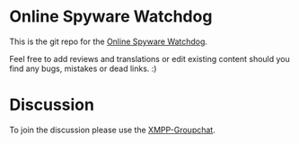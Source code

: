 # Online Spyware Watchdog
This is the git repo for the [Online Spyware Watchdog](https://spyware.neocities.org).

Feel free to add reviews and translations or edit existing content should you find any bugs, mistakes or dead links. :)

# Discussion

To join the discussion please use the [XMPP-Groupchat](xmpp:spyware@conference.nuegia.net).